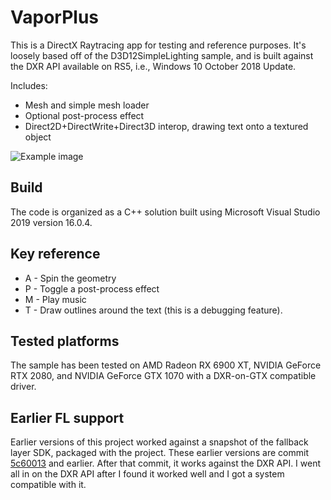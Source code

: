 # VaporPlus
This is a DirectX Raytracing app for testing and reference purposes. It's loosely based off of the D3D12SimpleLighting sample, and is built against the DXR API available on RS5, i.e., Windows 10 October 2018 Update.

Includes:
* Mesh and simple mesh loader
* Optional post-process effect
* Direct2D+DirectWrite+Direct3D interop, drawing text onto a textured object

![Example image](https://raw.githubusercontent.com/clandrew/vapor/master/Images/Default.gif "Example image")

## Build
The code is organized as a C++ solution built using Microsoft Visual Studio 2019 version 16.0.4.

## Key reference
* A - Spin the geometry
* P - Toggle a post-process effect
* M - Play music
* T - Draw outlines around the text (this is a debugging feature).

## Tested platforms
The sample has been tested on AMD Radeon RX 6900 XT, NVIDIA GeForce RTX 2080, and NVIDIA GeForce GTX 1070 with a DXR-on-GTX compatible driver.

## Earlier FL support
Earlier versions of this project worked against a snapshot of the fallback layer SDK, packaged with the project. These earlier versions are commit [5c60013](https://github.com/clandrew/vapor/commit/5c600131c5633cd7eb85a31c3b14c5730a89ad90) and earlier. After that commit, it works against the DXR API. I went all in on the DXR API after I found it worked well and I got a system compatible with it.
